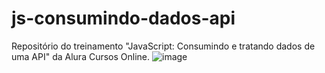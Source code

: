 # js-consumindo-dados-api
Repositório do treinamento "JavaScript: Consumindo e tratando dados de uma API" da Alura Cursos Online.
![image](https://github.com/IsabelaNz/APIalura/assets/144686519/90787ea4-3ebe-4c84-aa9e-c1678890b7a2)
